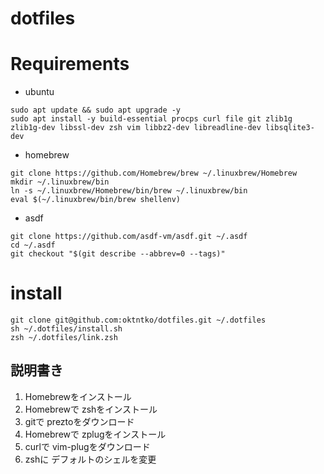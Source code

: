 # dotfiles

# Requirements
- ubuntu
```
sudo apt update && sudo apt upgrade -y
sudo apt install -y build-essential procps curl file git zlib1g zlib1g-dev libssl-dev zsh vim libbz2-dev libreadline-dev libsqlite3-dev
```
- homebrew
```
git clone https://github.com/Homebrew/brew ~/.linuxbrew/Homebrew
mkdir ~/.linuxbrew/bin
ln -s ~/.linuxbrew/Homebrew/bin/brew ~/.linuxbrew/bin
eval $(~/.linuxbrew/bin/brew shellenv)
```
- asdf
```
git clone https://github.com/asdf-vm/asdf.git ~/.asdf
cd ~/.asdf
git checkout "$(git describe --abbrev=0 --tags)"
```

# install

```
git clone git@github.com:oktntko/dotfiles.git ~/.dotfiles
sh ~/.dotfiles/install.sh
zsh ~/.dotfiles/link.zsh
```

## 説明書き
1. Homebrewをインストール
2. Homebrewで zshをインストール
3. gitで preztoをダウンロード
4. Homebrewで zplugをインストール
5. curlで vim-plugをダウンロード
6. zshに デフォルトのシェルを変更
